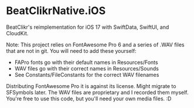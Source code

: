 # BeatClikrNative.iOS
BeatClikr's reimplementation for iOS 17 with SwiftData, SwiftUI, and CloudKit. 

Note: This project relies on FontAwesome Pro 6 and a series of .WAV files that are not in git. You will need to add these yourself:

- FAPro fonts go with their default names in Resources/Fonts
- WAV files go with their correct names in Resources/Sounds
- See Constants/FileConstants for the correct WAV filenames

Distributing FontAwesome Pro it is against its license. Might migrate to SFSymbols later. The WAV files are proprietary and I recorded them myself. You're free to use this code, but you'll need your own media files. :D 
